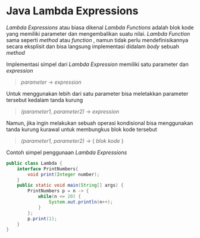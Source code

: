 # Java Lambda Expressions

_Lambda Expressions_ atau biasa dikenal _Lambda Functions_ adalah blok kode yang memiliki parameter dan mengembalikan suatu nilai. _Lambda Function_ sama seperti _method_ atau _function_ , namun tidak perlu mendefinisikannya secara eksplisit dan bisa langsung implementasi didalam _body_ sebuah _method_  

Implementasi simpel dari _Lambda Expression_ memiliki satu parameter dan _expression_


> *parameter* -> *expression*

Untuk menggunakan lebih dari satu parameter bisa meletakkan parameter tersebut kedalam tanda kurung

> *(parameter1, parameter2)* -> *expression*

Namun, jika ingin melakukan sebuah operasi kondisional bisa menggunakan tanda kurung kurawal untuk membungkus blok kode tersebut

> *(parameter1, parameter2)* -> { *blok kode* }

Contoh simpel penggunaan _Lambda Expressions_

```java
public class Lambda {
    interface PrintNumbers{
        void print(Integer number);
    }
    public static void main(String[] args) {
        PrintNumbers p = n -> {
            while(n <= 20) {
                System.out.println(n++);
            }
        };
        p.print(1);
    }
}
```